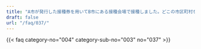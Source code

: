 ```yaml
---
title: "A市が発行した接種券を用いてB市にある接種会場で接種しました。どこの市区町村を選んで発行すれば良いですか。"
draft: false
url: "/faq/037/"
---
```


{{< faq category-no="004" category-sub-no="003" no="037" >}}

